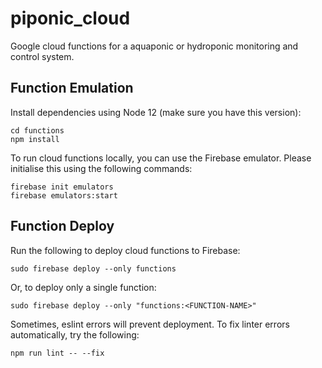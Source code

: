 # piponic_cloud
Google cloud functions for a aquaponic or hydroponic monitoring and control system. 

## Function Emulation

Install dependencies using Node 12 (make sure you have this version):

```
cd functions
npm install
```

To run cloud functions locally, you can use the Firebase emulator. Please initialise this using the following commands:

```
firebase init emulators
firebase emulators:start
```

## Function Deploy

Run the following to deploy cloud functions to Firebase:

```
sudo firebase deploy --only functions
```

Or, to deploy only a single function:

```
sudo firebase deploy --only "functions:<FUNCTION-NAME>"
```

Sometimes, eslint errors will prevent deployment. To fix linter errors automatically, try the following:

```
npm run lint -- --fix
```


